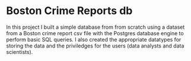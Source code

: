 # Boston Crime Reports db
In this project I built a simple database from from scratch using a dataset from a Boston crime report csv file with the Postgres database engine to perform basic SQL queries. I also created the appropriate datatypes for storing the data and the priviledges for the users (data analysts and data scientists).
